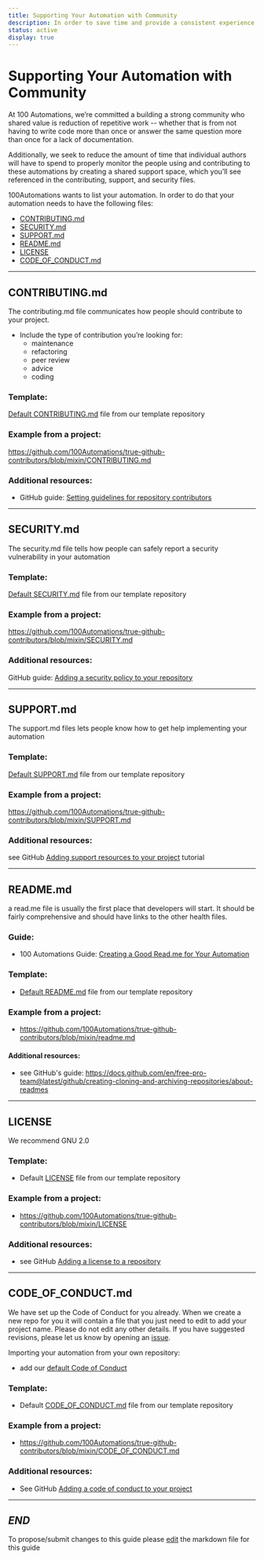 ```yaml
---
title: Supporting Your Automation with Community
description: In order to save time and provide a consistent experience for creators and users we’ve created default health files for you to customize as appropriate to your project. 
status: active
display: true
---
```

# Supporting Your Automation with Community

At 100 Automations, we’re committed a building a strong community who shared value is reduction of repetitive work -- whether that is from not having to write code more than once or answer the same question more than once for a lack of documentation.

Additionally, we seek to reduce the amount of time that individual authors will have to spend to properly monitor the people using and contributing to these automations by creating a shared support space, which you’ll see referenced in the contributing, support, and security files.

100Automations wants to list your automation. In order to do that your automation needs to have the following files:

- [CONTRIBUTING.md](#contributing)
- [SECURITY.md](#security)
- [SUPPORT.md](#support)
- [README.md](#readme)
- [LICENSE](#license)
- [CODE_OF_CONDUCT.md](#codeofconduct)

---
<a name="contributing"></a>

## CONTRIBUTING.md
The contributing.md file communicates how people should contribute to your project. 

- Include the type of contribution you’re looking for:
   - maintenance
   - refactoring
   - peer review
   - advice
   - coding

### Template:
[Default CONTRIBUTING.md](https://github.com/100Automations/.github-automations/blob/master/CONTRIBUTING.md) file from our template repository

### Example from a project:
https://github.com/100Automations/true-github-contributors/blob/mixin/CONTRIBUTING.md

### Additional resources:
   - GitHub guide: [Setting guidelines for repository contributors](https://docs.github.com/en/github/building-a-strong-community/setting-guidelines-for-repository-contributors)
   
 ---
<a name="security"></a>

## SECURITY.md
The security.md file tells how people can safely report a security vulnerability in your automation 

### Template:
[Default SECURITY.md](https://github.com/100Automations/.github-automations/blob/master/SECURITY.md) file from our template repository

### Example from a project:
https://github.com/100Automations/true-github-contributors/blob/mixin/SECURITY.md

### Additional resources:
GitHub guide: [Adding a security policy to your repository](https://docs.github.com/en/github/managing-security-vulnerabilities/adding-a-security-policy-to-your-repository)

---
<a name="support"></a>

## SUPPORT.md
The support.md files lets people know how to get help implementing your automation 

### Template:
[Default SUPPORT.md](https://github.com/100Automations/.github-automations/blob/master/SUPPORT.md) file from our template repository

### Example from a project:
https://github.com/100Automations/true-github-contributors/blob/mixin/SUPPORT.md

### Additional resources:
see GitHub [Adding support resources to your project](https://docs.github.com/en/github/building-a-strong-community/adding-support-resources-to-your-project) tutorial 

---
<a name="readme"></a>

## README.md
a read.me file is usually the first place that developers will start.  It should be fairly comprehensive and should have links to the other health files.

### Guide:
- 100 Automations Guide: [Creating a Good Read.me for Your Automation](https://github.com/100Automations/Website/blob/master/_guides/creating-good-readmes-for-automations.md)

### Template:
- [Default README.md](https://github.com/100Automations/.github-automations/blob/master/README.md) file from our template repository

### Example from a project:
- https://github.com/100Automations/true-github-contributors/blob/mixin/readme.md

#### Additional resources:
- see GitHub's guide: https://docs.github.com/en/free-pro-team@latest/github/creating-cloning-and-archiving-repositories/about-readmes

---
<a name="licence"></a>
## LICENSE
We recommend GNU 2.0 

### Template:
- Default [LICENSE](https://github.com/100Automations/.github/blob/master/LICENSE) file from our template repository

### Example from a project:
- https://github.com/100Automations/true-github-contributors/blob/mixin/LICENSE

### Additional resources:
- see GitHub [Adding a license to a repository](https://docs.github.com/en/free-pro-team@latest/github/building-a-strong-community/adding-a-license-to-a-repository)

---
<a name="codeofconduct"></a>
## CODE_OF_CONDUCT.md
We have set up the Code of Conduct for you already. When we create a new repo for you it will contain a file that you just need to edit to add your project name. Please do not edit any other details. If you have suggested revisions, please let us know by opening an [issue](https://github.com/100Automations/Website/issues/new?assignees=&labels=&template=blank-issue.md&title=).

Importing your automation from your own repository:
- add our [default Code of Conduct](https://github.com/100Automations/.github/blob/master/CODE_OF_CONDUCT.md)

### Template:
- Default [CODE_OF_CONDUCT.md](https://github.com/100Automations/.github/blob/master/CODE_OF_CONDUCT.md) file from our template repository

### Example from a project:
- https://github.com/100Automations/true-github-contributors/blob/mixin/CODE_OF_CONDUCT.md

### Additional resources:
- See GitHub [Adding a code of conduct to your project](https://docs.github.com/en/free-pro-team@latest/github/building-a-strong-community/adding-a-code-of-conduct-to-your-project)

---
*END*
---
To propose/submit changes to this guide please [edit](https://github.com/100Automations/Website/blob/master/_guides/community-support-for-automations.md) the markdown file for this guide 
